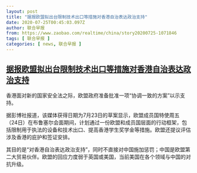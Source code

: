 ```yaml
---
layout: post
title: "据报欧盟拟出台限制技术出口等措施对香港自治表达政治支持"
date: 2020-07-25T00:45:03.097Z
author: 联合早报
from: https://www.zaobao.com/realtime/china/story20200725-1071846
tags: [ 联合早报 ]
categories: [ news, 联合早报 ]
---
```

<!--1595664960000-->
[据报欧盟拟出台限制技术出口等措施对香港自治表达政治支持](https://www.zaobao.com/realtime/china/story20200725-1071846)
------

<div>
<p>香港面对新的国家安全法之际，欧盟政府准备批准一项“协调一致的方案”以示支持。</p><p>据彭博社报道，该媒体获得日期为7月23日的草案显示，欧盟成员国特使周五（24日）在布鲁塞尔会面期间，计划通过一份欧盟和成员国层面的行动框架，包括限制用于执法的设备和技术出口、提高香港学生奖学金等措施。欧盟还提议评估涉及香港的庇护和签证安排。</p><p>其目的是“对香港自治表达政治支持”，同时不直接对中国施加惩罚；中国是欧盟第二大贸易伙伴。欧盟的回应力度弱于英国或美国，当前美国在各个领域与中国的对抗升级。</p><section id="imu"><div id="dfp-ad-imu1-wrapper" class="dfp-tag-wrapper"><div id="dfp-ad-imu1" class="dfp-tag-wrapper"></div></div></section><p> </p><div id="innity-in-post"></div><div id="dfp-ad-midarticlespecial-wrapper" class="dfp-tag-wrapper"><div id="dfp-ad-midarticlespecial" class="dfp-tag-wrapper"></div></div>
</div>
